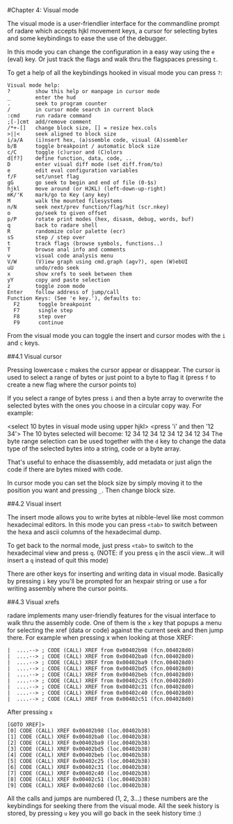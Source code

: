 #Chapter 4: Visual mode

The visual mode is a user-friendlier interface for the commandline prompt of radare which accepts hjkl movement keys, a cursor for selecting bytes and some keybindings to ease the use of the debugger.

In this mode you can change the configuration in a easy way using the `e` (eval) key. Or just track the flags and walk thru the flagspaces pressing `t`.

To get a help of all the keybindings hooked in visual mode you can press `?`:

    Visual mode help:
    ?        show this help or manpage in cursor mode
    _        enter the hud
    .        seek to program counter
    /        in cursor mode search in current block
    :cmd     run radare command
    ;[-]cmt  add/remove comment
    /*+-[]   change block size, [] = resize hex.cols
    >||<     seek aligned to block size
    i/a/A    (i)nsert hex, (a)ssemble code, visual (A)ssembler
    b/B      toggle breakpoint / automatic block size
    c/C      toggle (c)ursor and (C)olors
    d[f?]    define function, data, code, ..
    D        enter visual diff mode (set diff.from/to)
    e        edit eval configuration variables
    f/F      set/unset flag
    gG       go seek to begin and end of file (0-$s)
    hjkl     move around (or HJKL) (left-down-up-right)
    mK/'K    mark/go to Key (any key)
    M        walk the mounted filesystems
    n/N      seek next/prev function/flag/hit (scr.nkey)
    o        go/seek to given offset
    p/P      rotate print modes (hex, disasm, debug, words, buf)
    q        back to radare shell
    R        randomize color palette (ecr)
    sS       step / step over
    t        track flags (browse symbols, functions..)
    T        browse anal info and comments
    v        visual code analysis menu
    V/W      (V)iew graph using cmd.graph (agv?), open (W)ebUI
    uU       undo/redo seek
    x        show xrefs to seek between them
    yY       copy and paste selection
    z        toggle zoom mode
    Enter    follow address of jump/call
    Function Keys: (See 'e key.'), defaults to:
      F2      toggle breakpoint
      F7      single step
      F8      step over
      F9      continue


From the visual mode you can toggle the insert and cursor modes with the `i` and `c` keys.



##4.1 Visual cursor

Pressing lowercase `c` makes the cursor appear or disappear. The cursor is used to select a range of bytes or just point to a byte to flag it (press `f` to create a new flag where the cursor points to)

If you select a range of bytes press `i` and then a byte array to overwrite the selected bytes with the ones you choose in a circular copy way. For example:

<select 10 bytes in visual mode using upper hjkl>
<press 'i' and then '12 34'>
The 10 bytes selected will become: 12 34 12 34 12 34 12 34 12 34
The byte range selection can be used together with the `d` key to change the data type of the selected bytes into a string, code or a byte array.

That's useful to enhace the disassembly, add metadata or just align the code if there are bytes mixed with code.

In cursor mode you can set the block size by simply moving it to the position you want and pressing `_`. Then change block size.


##4.2 Visual insert

The insert mode allows you to write bytes at nibble-level like most common hexadecimal editors. In this mode you can press `<tab>` to switch between the hexa and ascii columns of the hexadecimal dump.

To get back to the normal mode, just press `<tab>` to switch to the hexadecimal view and press `q`. (NOTE: if you press `q` in the ascii view...it will insert a `q` instead of quit this mode)

There are other keys for inserting and writing data in visual mode. Basically by pressing `i` key you'll be prompted for an hexpair string or use `a` for writing assembly where the cursor points.


##4.3 Visual xrefs

radare implements many user-friendly features for the visual interface to walk thru the assembly code. One of them is the `x` key that popups a menu for selecting the xref (data or code) against the current seek and then jump there. 
For example when pressing x when looking at those XREF:


    |  ....--> ; CODE (CALL) XREF from 0x00402b98 (fcn.004028d0)
    |  ....--> ; CODE (CALL) XREF from 0x00402ba0 (fcn.004028d0)                  
    |  ....--> ; CODE (CALL) XREF from 0x00402ba9 (fcn.004028d0)       
    |  ....--> ; CODE (CALL) XREF from 0x00402bd5 (fcn.004028d0)        
    |  ....--> ; CODE (CALL) XREF from 0x00402beb (fcn.004028d0)   
    |  ....--> ; CODE (CALL) XREF from 0x00402c25 (fcn.004028d0)     
    |  ....--> ; CODE (CALL) XREF from 0x00402c31 (fcn.004028d0)              
    |  ....--> ; CODE (CALL) XREF from 0x00402c40 (fcn.004028d0)            
    |  ....--> ; CODE (CALL) XREF from 0x00402c51 (fcn.004028d0)
    
After pressing `x`

    [GOTO XREF]>                                                                       
    [0] CODE (CALL) XREF 0x00402b98 (loc.00402b38)
    [1] CODE (CALL) XREF 0x00402ba0 (loc.00402b38)
    [2] CODE (CALL) XREF 0x00402ba9 (loc.00402b38)
    [3] CODE (CALL) XREF 0x00402bd5 (loc.00402b38)
    [4] CODE (CALL) XREF 0x00402beb (loc.00402b38)
    [5] CODE (CALL) XREF 0x00402c25 (loc.00402b38)
    [6] CODE (CALL) XREF 0x00402c31 (loc.00402b38)
    [7] CODE (CALL) XREF 0x00402c40 (loc.00402b38)
    [8] CODE (CALL) XREF 0x00402c51 (loc.00402b38)
    [9] CODE (CALL) XREF 0x00402c60 (loc.00402b38)    

All the calls and jumps are numbered (1, 2, 3...) these numbers are the keybindings for seeking there from the visual mode.
All the seek history is stored, by pressing `u` key you will go back in the seek history time :)
